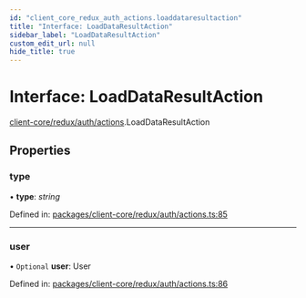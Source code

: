 ```yaml
---
id: "client_core_redux_auth_actions.loaddataresultaction"
title: "Interface: LoadDataResultAction"
sidebar_label: "LoadDataResultAction"
custom_edit_url: null
hide_title: true
---
```


# Interface: LoadDataResultAction

[client-core/redux/auth/actions](../modules/client_core_redux_auth_actions.md).LoadDataResultAction

## Properties

### type

• **type**: *string*

Defined in: [packages/client-core/redux/auth/actions.ts:85](https://github.com/xr3ngine/xr3ngine/blob/9d253dc38/packages/client-core/redux/auth/actions.ts#L85)

___

### user

• `Optional` **user**: User

Defined in: [packages/client-core/redux/auth/actions.ts:86](https://github.com/xr3ngine/xr3ngine/blob/9d253dc38/packages/client-core/redux/auth/actions.ts#L86)
